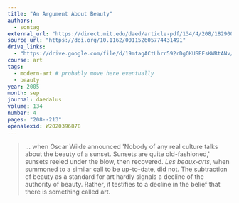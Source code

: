 ```yaml
---
title: "An Argument About Beauty"
authors:
  - sontag
external_url: "https://direct.mit.edu/daed/article-pdf/134/4/208/1829001/001152605774431491.pdf"
source_url: "https://doi.org/10.1162/001152605774431491"
drive_links:
  - "https://drive.google.com/file/d/19mtagACtLhrr592rDgOKUSEFsKWRtANv/view?usp=drivesdk"
course: art
tags:
  - modern-art # probably move here eventually
  - beauty
year: 2005
month: sep
journal: daedalus
volume: 134
number: 4
pages: "208--213"
openalexid: W2020396878
---
```


> ... when Oscar Wilde announced 'Nobody of any real culture talks about the beauty of a sunset. Sunsets are quite old-fashioned,' sunsets reeled under the blow, then recovered.
*Les beaux-arts*, when summoned to a similar call to be up-to-date, did not.
The subtraction of beauty as a standard for art hardly signals a decline of the authority of beauty.
Rather, it testifies to a decline in the belief that there is something called art.
